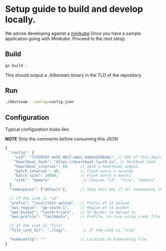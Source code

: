 # Setup guide to build and develop locally.

We advise developing against a [minikube](https://kubernetes.io/docs/tutorials/hello-minikube/)
Once you have a sample application going with Minikube. Proceed to the next stesp.

## Build

```bash
go build .
```
This should output a ./k8stream binary in the TLD of the repository.

## Run

```bash
./k8stream --config=config.json
```

## Configuration

Typical configuration looks like:

**NOTE** Strip the comments before consuming this JSON

```javascript
{
  "config": {
    "uid": "719395d7-4e91-4817-a6ec-9a8ded29bebc", // UID of this deployment
    "heartbeat_hook": "https://heartbeat.last9.io", // Heatbeat hook
    "heartbeat_interval": 60,     // Send a heartbeat signal.
    "batch_interval": 60,         // Flush every n seconds
    "batch_size": 10000,          // Flush every n events
    "sink": "memory"               // Choices "s3", "file", "memory"
  },
  "namespaces": ["default"],      // Skip this key if all namespaces should be captured. By default, kube-system, kubernetes, kubernetes-dashboard are always skipped

  // If the sink is "s3"
  "prefix": "local/test-upload",  // Prefix of S3 Upload
  "aws_region": "ap-south-1",     // Region of S3 bucket
  "aws_bucket": "last9-trials",   // S3 Bucket to Upload to
  "aws_profile": "last9data",     // Profile, in case using creds file

  // If the sink is "file"
  "file_sink_dir": "./logs",       // If the sink is "file"

  "kubeconfig": ""                // Location to kubeconfig file
}
```
